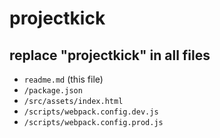 # projectkick

## replace "projectkick" in all files
* `readme.md` (this file)
* `/package.json`
* `/src/assets/index.html`
* `/scripts/webpack.config.dev.js`
* `/scripts/webpack.config.prod.js`
